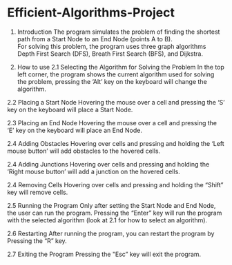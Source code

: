 # Efficient-Algorithms-Project

1. Introduction 
The program simulates the problem of finding the shortest path from a Start Node to an End Node (points A to B).  
For solving this problem, the program uses three graph algorithms Depth First Search (DFS), Breath First Search (BFS), and Dijkstra.

2. How to use 
2.1 Selecting the Algorithm for Solving the Problem
In the top left corner, the program shows the current algorithm used for solving the problem, pressing the ‘Alt’ key on the keyboard will change the algorithm.

2.2 Placing a Start Node
Hovering the mouse over a cell and pressing the ‘S’ key on the keyboard will place a Start Node.

2.3 Placing an End Node
Hovering the mouse over a cell and pressing the ‘E’ key on the keyboard will place an End Node.

2.4 Adding Obstacles 
Hovering over cells and pressing and holding the ‘Left mouse button’ will add obstacles to the hovered cells.

2.4 Adding Junctions 
Hovering over cells and pressing and holding the ‘Right mouse button’ will add a junction on the hovered cells.

2.4 Removing Cells 
Hovering over cells and pressing and holding the “Shift” key will remove cells.

2.5 Running the Program 
Only after setting the Start Node and End Node, the user can run the program. Pressing the “Enter” 
key will run the program with the selected algorithm (look at 2.1 for how to select an algorithm).

2.6 Restarting 
After running the program, you can restart the program by Pressing the “R” key.

2.7 Exiting the Program 
Pressing the "Esc” key will exit the program.
